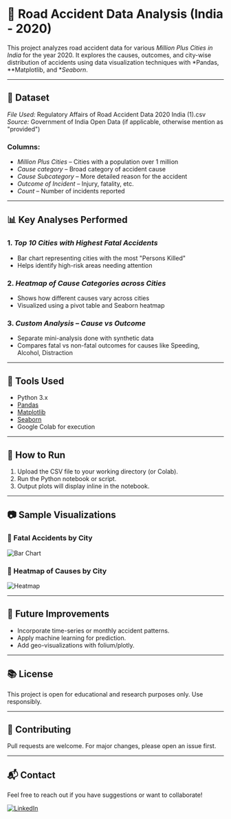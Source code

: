 # 🚦 Road Accident Data Analysis (India - 2020)

This project analyzes road accident data for various *Million Plus Cities in India* for the year 2020. It explores the causes, outcomes, and city-wise distribution of accidents using data visualization techniques with *Pandas, **Matplotlib, and **Seaborn*.

---

## 📁 Dataset

*File Used:* Regulatory Affairs of Road Accident Data 2020 India (1).csv  
*Source:* Government of India Open Data (if applicable, otherwise mention as "provided")

### Columns:

- *Million Plus Cities* – Cities with a population over 1 million
- *Cause category* – Broad category of accident cause
- *Cause Subcategory* – More detailed reason for the accident
- *Outcome of Incident* – Injury, fatality, etc.
- *Count* – Number of incidents reported

---

## 📊 Key Analyses Performed

### 1. *Top 10 Cities with Highest Fatal Accidents*
- Bar chart representing cities with the most "Persons Killed"
- Helps identify high-risk areas needing attention

### 2. *Heatmap of Cause Categories across Cities*
- Shows how different causes vary across cities
- Visualized using a pivot table and Seaborn heatmap

### 3. *Custom Analysis – Cause vs Outcome*
- Separate mini-analysis done with synthetic data
- Compares fatal vs non-fatal outcomes for causes like Speeding, Alcohol, Distraction

---

## 🧪 Tools Used

- Python 3.x
- [Pandas](https://pandas.pydata.org/)
- [Matplotlib](https://matplotlib.org/)
- [Seaborn](https://seaborn.pydata.org/)
- Google Colab for execution

---

## 📌 How to Run

1. Upload the CSV file to your working directory (or Colab).
2. Run the Python notebook or script.
3. Output plots will display inline in the notebook.

---

## 📷 Sample Visualizations

### 🔹 Fatal Accidents by City
![Bar Chart](#) <!-- Add screenshot if needed -->

### 🔹 Heatmap of Causes by City
![Heatmap](#)

---

## 🚀 Future Improvements

- Incorporate time-series or monthly accident patterns.
- Apply machine learning for prediction.
- Add geo-visualizations with folium/plotly.

---

## 📚 License

This project is open for educational and research purposes only. Use responsibly.

---

## 🤝 Contributing

Pull requests are welcome. For major changes, please open an issue first.

---

## 📬 Contact

Feel free to reach out if you have suggestions or want to collaborate!

[![LinkedIn](https://img.shields.io/badge/LinkedIn-Connect-blue?logo=linkedin&style=flat-square)](https://linkedin.com/in/mohammad-razique-1a9901266/)
